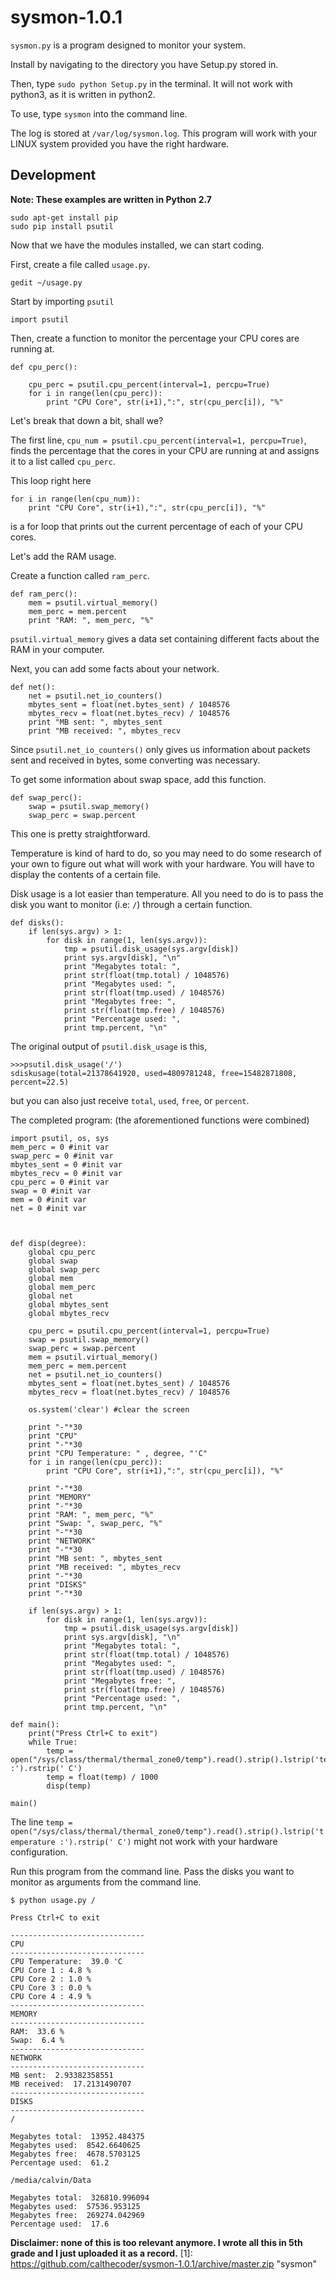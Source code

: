 # sysmon-1.0.1
`sysmon.py` is a program designed to monitor your system.

Install by navigating to the directory you have Setup.py stored in.

Then, type `sudo python Setup.py` in the terminal.
It will not work with python3, as it is written in python2.

To use, type `sysmon` into the command line.

The log is stored at `/var/log/sysmon.log`.
This program will work with your LINUX system provided you have the right hardware. 

## Development
**Note: These examples are written in Python 2.7**

    sudo apt-get install pip
    sudo pip install psutil

Now that we have the modules installed, we can start coding. 

First, create a file called `usage.py`.

    gedit ~/usage.py

Start by importing `psutil`

    import psutil


Then, create a function to monitor the percentage your CPU cores are running at.

<!-- language: python -->

    def cpu_perc(): 

        cpu_perc = psutil.cpu_percent(interval=1, percpu=True) 
        for i in range(len(cpu_perc)):
            print "CPU Core", str(i+1),":", str(cpu_perc[i]), "%"

Let's break that down a bit, shall we?

The first line, `cpu_num = psutil.cpu_percent(interval=1, percpu=True)`, finds the percentage that the cores in your CPU are running at and assigns it to a list called `cpu_perc`.

This loop right here

<!-- language: python -->

    for i in range(len(cpu_num)):
        print "CPU Core", str(i+1),":", str(cpu_perc[i]), "%"
        
is a for loop that prints out the current percentage of each of your CPU cores.

Let's add the RAM usage.

Create a function called `ram_perc`.

<!-- language: python -->

    def ram_perc():
        mem = psutil.virtual_memory()
        mem_perc = mem.percent
        print "RAM: ", mem_perc, "%"
        

`psutil.virtual_memory` gives a data set containing different facts about the RAM in your computer.

Next, you can add some facts about your network.

<!-- language: python -->

    def net():
        net = psutil.net_io_counters()
        mbytes_sent = float(net.bytes_sent) / 1048576
        mbytes_recv = float(net.bytes_recv) / 1048576
        print "MB sent: ", mbytes_sent
        print "MB received: ", mbytes_recv
        
Since `psutil.net_io_counters()` only gives us information about packets sent and received in bytes, some converting was necessary. 

To get some information about swap space, add this function.

<!-- language: python -->

    def swap_perc():
        swap = psutil.swap_memory()
        swap_perc = swap.percent
        
This one is pretty straightforward.

Temperature is kind of hard to do, so you may need to do some research of your own to figure out what will work with your hardware.
You will have to display the contents of a certain file.

Disk usage is a lot easier than temperature. All you need to do is to pass the disk you want to monitor (i.e: `/`) through a certain function.

<!-- language: python -->

    def disks():
        if len(sys.argv) > 1:
            for disk in range(1, len(sys.argv)):
                tmp = psutil.disk_usage(sys.argv[disk])
                print sys.argv[disk], "\n"
                print "Megabytes total: ",
                print str(float(tmp.total) / 1048576)
                print "Megabytes used: ",
                print str(float(tmp.used) / 1048576)
                print "Megabytes free: ",
                print str(float(tmp.free) / 1048576)
                print "Percentage used: ",
                print tmp.percent, "\n"
            

The original output of `psutil.disk_usage` is this,

    >>>psutil.disk_usage('/')
    sdiskusage(total=21378641920, used=4809781248, free=15482871808, percent=22.5)

but you can also just receive `total`, `used`, `free`, or `percent`.


The completed program: (the aforementioned functions were combined)

<!-- language: python -->

    import psutil, os, sys
    mem_perc = 0 #init var
    swap_perc = 0 #init var
    mbytes_sent = 0 #init var
    mbytes_recv = 0 #init var
    cpu_perc = 0 #init var
    swap = 0 #init var
    mem = 0 #init var
    net = 0 #init var


           
    def disp(degree):
        global cpu_perc
        global swap
        global swap_perc
        global mem
        global mem_perc
        global net
        global mbytes_sent
        global mbytes_recv

        cpu_perc = psutil.cpu_percent(interval=1, percpu=True)
        swap = psutil.swap_memory()
        swap_perc = swap.percent
        mem = psutil.virtual_memory()
        mem_perc = mem.percent
        net = psutil.net_io_counters()
        mbytes_sent = float(net.bytes_sent) / 1048576
        mbytes_recv = float(net.bytes_recv) / 1048576

        os.system('clear') #clear the screen

        print "-"*30
        print "CPU"
        print "-"*30
        print "CPU Temperature: " , degree, "'C"
        for i in range(len(cpu_perc)):
            print "CPU Core", str(i+1),":", str(cpu_perc[i]), "%"

        print "-"*30
        print "MEMORY"
        print "-"*30
        print "RAM: ", mem_perc, "%"
        print "Swap: ", swap_perc, "%"
        print "-"*30
        print "NETWORK"
        print "-"*30
        print "MB sent: ", mbytes_sent
        print "MB received: ", mbytes_recv
        print "-"*30
        print "DISKS"
        print "-"*30
        
        if len(sys.argv) > 1:
            for disk in range(1, len(sys.argv)):
                tmp = psutil.disk_usage(sys.argv[disk])
                print sys.argv[disk], "\n"
                print "Megabytes total: ",
                print str(float(tmp.total) / 1048576)
                print "Megabytes used: ",
                print str(float(tmp.used) / 1048576)
                print "Megabytes free: ",
                print str(float(tmp.free) / 1048576)
                print "Percentage used: ",
                print tmp.percent, "\n"
                
    def main():
        print("Press Ctrl+C to exit")
        while True:
            temp = open("/sys/class/thermal/thermal_zone0/temp").read().strip().lstrip('temperature :').rstrip(' C')
            temp = float(temp) / 1000
            disp(temp)
            
    main()


The line `temp = open("/sys/class/thermal/thermal_zone0/temp").read().strip().lstrip('temperature :').rstrip(' C')` might not work with your hardware configuration.

Run this program from the command line. Pass the disks you want to monitor as arguments from the command line.

    $ python usage.py /
    
    Press Ctrl+C to exit
    
    ------------------------------
    CPU
    ------------------------------
    CPU Temperature:  39.0 'C
    CPU Core 1 : 4.8 %
    CPU Core 2 : 1.0 %
    CPU Core 3 : 0.0 %
    CPU Core 4 : 4.9 %
    ------------------------------
    MEMORY
    ------------------------------
    RAM:  33.6 %
    Swap:  6.4 %
    ------------------------------
    NETWORK
    ------------------------------
    MB sent:  2.93382358551
    MB received:  17.2131490707
    ------------------------------
    DISKS
    ------------------------------
    / 

    Megabytes total:  13952.484375
    Megabytes used:  8542.6640625
    Megabytes free:  4678.5703125
    Percentage used:  61.2 

    /media/calvin/Data 

    Megabytes total:  326810.996094
    Megabytes used:  57536.953125
    Megabytes free:  269274.042969
    Percentage used:  17.6 

**Disclaimer: none of this is too relevant anymore. I wrote all this in 5th grade and I just uploaded it as a record.**
  [1]: https://github.com/calthecoder/sysmon-1.0.1/archive/master.zip "sysmon"
